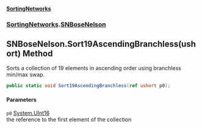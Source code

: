 #### [SortingNetworks](./index.md 'index')
### [SortingNetworks](./SortingNetworks.md 'SortingNetworks').[SNBoseNelson](./SortingNetworks-SNBoseNelson.md 'SortingNetworks.SNBoseNelson')
## SNBoseNelson.Sort19AscendingBranchless(ushort) Method
Sorts a collection of 19 elements in ascending order using branchless min/max swap.  
```csharp
public static void Sort19AscendingBranchless(ref ushort p0);
```
#### Parameters
<a name='SortingNetworks-SNBoseNelson-Sort19AscendingBranchless(ushort)-p0'></a>
`p0` [System.UInt16](https://docs.microsoft.com/en-us/dotnet/api/System.UInt16 'System.UInt16')  
the reference to the first element of the collection  
  
